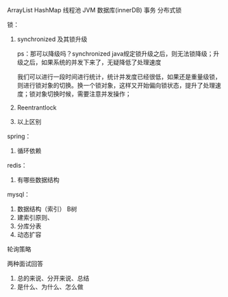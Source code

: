 ArrayList HashMap 线程池 JVM 数据库(innerDB) 事务 分布式锁



锁：

1. synchronized 及其锁升级

   ps：那可以降级吗？synchronized java规定锁升级之后，则无法锁降级；升级之后，如果系统的并发下来了，无疑降低了处理速度

   我们可以进行一段时间进行统计，统计并发度已经很低，如果还是重量级锁，则进行锁对象的切换。换一个锁对象，这样又开始偏向锁状态，提升了处理速度；锁对象切换时候，需要注意并发操作；

2. Reentrantlock

3. 以上区别

spring：

1. 循环依赖

redis：

1. 有哪些数据结构

mysql：

1. 数据结构（索引） B树
2. 建索引原则、
3. 分库分表
4. 动态扩容

轮询策略



两种面试回答

1. 总的来说、分开来说、总结
2. 是什么、为什么、怎么做